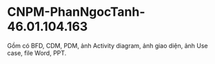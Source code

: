 # CNPM-PhanNgocTanh-46.01.104.163
Gồm có BFD, CDM, PDM, ảnh Activity diagram, ảnh giao diện, ảnh Use case, file Word, PPT.
